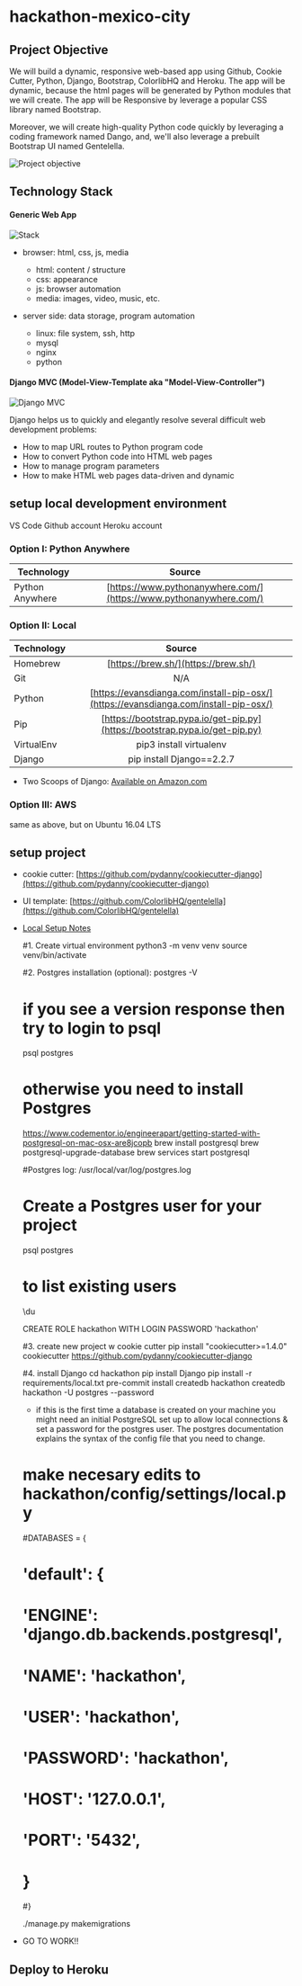 # hackathon-mexico-city


## Project Objective
We will build a dynamic, responsive web-based app using Github, Cookie Cutter, Python, Django, Bootstrap, ColorlibHQ and Heroku. The app will be dynamic, because the html pages will be generated by Python modules that we will create. The app will be Responsive by leverage a popular CSS library named Bootstrap.

Moreover, we will create high-quality Python code quickly by leveraging a coding framework named Dango, and, we'll also leverage a prebuilt Bootstrap UI named Gentelella.

![Project objective](https://github.com/lpm0073/hackathon-mexico-city/raw/master/doc/desktop.jpg)

## Technology Stack
#### Generic Web App
![Stack](https://github.com/lpm0073/hackathon-mexico-city/raw/master/doc/tech-stack.png)

- browser: html, css, js, media
	- html: content / structure
	- css: appearance
	- js: browser automation
	- media: images, video, music, etc.

- server side: data storage, program automation
	- linux: file system, ssh, http
	- mysql
	- nginx
	- python


#### Django MVC (Model-View-Template aka "Model-View-Controller")
![Django MVC](https://github.com/lpm0073/hackathon-mexico-city/raw/master/doc/django-mvc-diagram.png)

Django helps us to quickly and elegantly resolve several difficult web development problems:
- How to map URL routes to Python program code
- How to convert Python code into HTML web pages
- How to manage program parameters
- How to make HTML web pages data-driven and dynamic



## setup local development environment
VS Code
Github account
Heroku account

### Option I: Python Anywhere

| Technology    | Source        |
| ------------- |:-------------:|
| Python Anywhere | [https://www.pythonanywhere.com/](https://www.pythonanywhere.com/) |

### Option II: Local
| Technology    | Source        |
| ------------- |:-------------:|
| Homebrew | [https://brew.sh/](https://brew.sh/) |
| Git | N/A |
| Python | [https://evansdianga.com/install-pip-osx/](https://evansdianga.com/install-pip-osx/) |
| Pip | [https://bootstrap.pypa.io/get-pip.py](https://bootstrap.pypa.io/get-pip.py) |
| VirtualEnv | pip3 install virtualenv |
| Django | pip install Django==2.2.7

* Two Scoops of Django: [Available on Amazon.com](https://www.amazon.com/Audrey-Roy-Greenfeld/e/B073YYQLNJ)

### Option III: AWS
same as above, but on Ubuntu 16.04 LTS




## setup project
- cookie cutter: [https://github.com/pydanny/cookiecutter-django](https://github.com/pydanny/cookiecutter-django)
- UI template: [https://github.com/ColorlibHQ/gentelella](https://github.com/ColorlibHQ/gentelella)
- [Local Setup Notes](https://cookiecutter-django.readthedocs.io/en/latest/developing-locally.html)


	#1. Create virtual environment
	python3 -m venv venv
	source venv/bin/activate

	#2. Postgres installation (optional):
	postgres -V

	# if you see a version response then try to login to psql
	psql postgres

	# otherwise you need to install Postgres
	https://www.codementor.io/engineerapart/getting-started-with-postgresql-on-mac-osx-are8jcopb
	brew install postgresql
	brew postgresql-upgrade-database
	brew services start postgresql

	#Postgres log: /usr/local/var/log/postgres.log

	# Create a Postgres user for your project
	psql postgres
	# to list existing users
	\du

	CREATE ROLE hackathon WITH LOGIN PASSWORD 'hackathon'

	#3. create new project w cookie cutter
	pip install "cookiecutter>=1.4.0"
	cookiecutter https://github.com/pydanny/cookiecutter-django

	#4. install Django
	cd hackathon
	pip install Django
	pip install -r requirements/local.txt
	pre-commit install
	createdb hackathon
	createdb hackathon -U postgres --password <password>
	 * if this is the first time a database is created on your machine you might need an initial PostgreSQL set up to allow local connections & set a password for the postgres user. The postgres documentation explains the syntax of the config file that you need to change.

	# make necesary edits to hackathon/config/settings/local.py
	#DATABASES = {
	#    'default': {
	#        'ENGINE': 'django.db.backends.postgresql',
	#        'NAME': 'hackathon',
	#        'USER': 'hackathon',
	#        'PASSWORD': 'hackathon',
	#        'HOST': '127.0.0.1',
	#        'PORT': '5432',
	#    }
	#}

	./manage.py makemigrations


* GO TO WORK!!


## Deploy to Heroku

